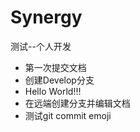 # Synergy
测试--个人开发

 - 第一次提交文档
 - 创建Develop分支
 - Hello World!!!
 - 在远端创建分支并编辑文档
 - 测试git commit emoji

